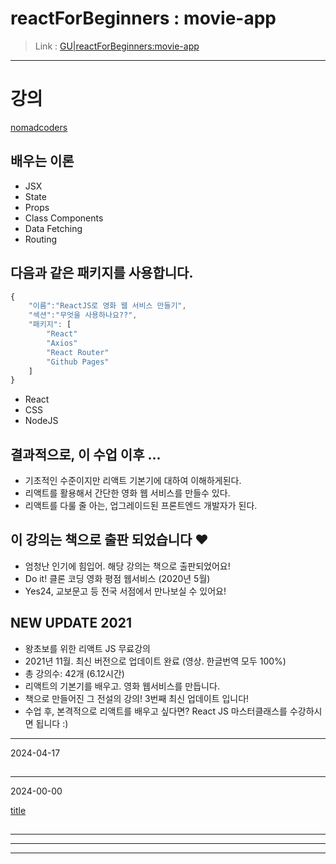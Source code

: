 # reactForBeginners : movie-app

> Link : [GU|reactForBeginners:movie-app](https://ioabcoi.github.io/fedev/reactForBeginners/movie-app/index.html "GU")

---------------------------

# 강의
[nomadcoders](https://nomadcoders.co/react-for-beginners "nomadcoders")

## 배우는 이론
- JSX
- State
- Props
- Class Components
- Data Fetching
- Routing

## 다음과 같은 패키지를 사용합니다.
```js
{
    "이름":"ReactJS로 영화 웹 서비스 만들기",
    "섹션":"무엇을 사용하나요??",
    "패키지": [
        "React"
        "Axios"
        "React Router"
        "Github Pages"
    ]
}
```

- React
- CSS
- NodeJS

## 결과적으로, 이 수업 이후 ...
- 기초적인 수준이지만 리액트 기본기에 대하여 이해하게된다.
- 리액트를 활용해서 간단한 영화 웹 서비스를 만들수 있다.
- 리액트를 다룰 줄 아는, 업그레이드된 프론트엔드 개발자가 된다.

## 이 강의는 책으로 출판 되었습니다 ❤
- 엄청난 인기에 힘입어. 해당 강의는 책으로 출판되었어요!
- Do it! 클론 코딩 영화 평점 웹서비스 (2020년 5월)
- Yes24, 교보문고 등 전국 서점에서 만나보실 수 있어요!

## NEW UPDATE 2021
- 왕초보를 위한 리액트 JS 무료강의
- 2021년 11월. 최신 버전으로 업데이트 완료 (영상. 한글번역 모두 100%)
- 총 강의수: 42개 (6.12시간)
- 리액트의 기본기를 배우고. 영화 웹서비스를 만듭니다.
- 책으로 만들어진 그 전설의 강의! 3번째 최신 업데이트 입니다!
- 수업 후, 본격적으로 리액트를 배우고 싶다면? React JS 마스터클래스를 수강하시면 됩니다 :)

---------------------------
2024-04-17

## 

---------------------------
2024-00-00

[title](url "link")

## 

---------------------------
---------------------------
---------------------------